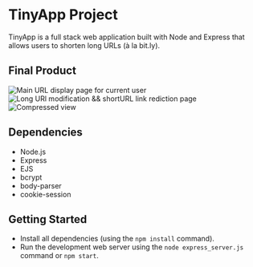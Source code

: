 # TinyApp Project

TinyApp is a full stack web application built with Node and Express that allows users to shorten long URLs (à la bit.ly).

## Final Product

![Main URL display page for current user](#)
![Long URl modification && shortURL link rediction page](#)
![Compressed view](#)

## Dependencies

- Node.js
- Express
- EJS
- bcrypt
- body-parser
- cookie-session

## Getting Started

- Install all dependencies (using the `npm install` command).
- Run the development web server using the `node express_server.js` command or `npm start`.
